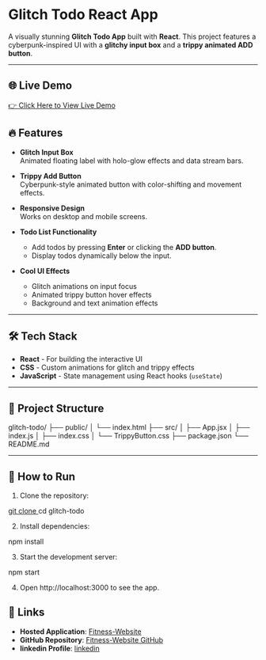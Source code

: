 # Glitch Todo React App

A visually stunning **Glitch Todo App** built with **React**. This project features a cyberpunk-inspired UI with a **glitchy input box** and a **trippy animated ADD button**.

---
## 🌐 Live Demo  
[👉 Click Here to View Live Demo](https://react-doto.netlify.app/)

## 🔥 Features

- **Glitch Input Box**  
  Animated floating label with holo-glow effects and data stream bars.

- **Trippy Add Button**  
  Cyberpunk-style animated button with color-shifting and movement effects.

- **Responsive Design**  
  Works on desktop and mobile screens.

- **Todo List Functionality**  
  - Add todos by pressing **Enter** or clicking the **ADD button**.
  - Display todos dynamically below the input.

- **Cool UI Effects**  
  - Glitch animations on input focus  
  - Animated trippy button hover effects  
  - Background and text animation effects

---

## 🛠 Tech Stack

- **React** - For building the interactive UI  
- **CSS** - Custom animations for glitch and trippy effects  
- **JavaScript** - State management using React hooks (`useState`)

---

## 📂 Project Structure

glitch-todo/
├── public/
│ └── index.html
├── src/
│ ├── App.jsx
│ ├── index.js
│ ├── index.css
│ └── TrippyButton.css
├── package.json
└── README.md


---

## 🚀 How to Run

1. Clone the repository:

[git clone ](https://github.com/PL7822/React-TODO)
cd glitch-todo
 
2. Install dependencies:

npm install

3. Start the development server:

npm start


4. Open http://localhost:3000
 to see the app.

## 🔗 Links

- **Hosted Application**: [Fitness-Website](https://react-doto.netlify.app/)  
- **GitHub Repository**: [Fitness-Website GitHub](https://github.com/PL7822/React-TODO)
- **linkedin Profile**: [linkedin](https://www.linkedin.com/in/pritam-lendale-398172353?utm_source=share&utm_campaign=share_via&utm_content=profile&utm_medium=android_app)  


   
